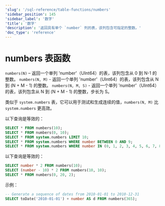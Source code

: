 ```yaml
---
'slug': '/sql-reference/table-functions/numbers'
'sidebar_position': 145
'sidebar_label': '数字'
'title': '数字'
'description': '返回具有单个 `number` 列的表，该列包含可指定的整数。'
'doc_type': 'reference'
---
```



# numbers 表函数

`numbers(N)` – 返回一个单列 'number'（UInt64）的表，该列包含从 0 到 N-1 的整数。
`numbers(N, M)` - 返回一个单列 'number'（UInt64）的表，该列包含从 N 到 (N + M - 1) 的整数。
`numbers(N, M, S)` - 返回一个单列 'number'（UInt64）的表，该列包含从 N 到 (N + M - 1) 的整数，步长为 S。

类似于 `system.numbers` 表，它可以用于测试和生成连续的值，`numbers(N, M)` 比 `system.numbers` 更高效。

以下查询是等效的：

```sql
SELECT * FROM numbers(10);
SELECT * FROM numbers(0, 10);
SELECT * FROM system.numbers LIMIT 10;
SELECT * FROM system.numbers WHERE number BETWEEN 0 AND 9;
SELECT * FROM system.numbers WHERE number IN (0, 1, 2, 3, 4, 5, 6, 7, 8, 9);
```

以下查询是等效的：

```sql
SELECT number * 2 FROM numbers(10);
SELECT (number - 10) * 2 FROM numbers(10, 10);
SELECT * FROM numbers(0, 20, 2);
```

示例：

```sql
-- Generate a sequence of dates from 2010-01-01 to 2010-12-31
SELECT toDate('2010-01-01') + number AS d FROM numbers(365);
```
